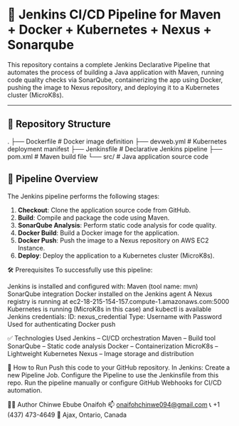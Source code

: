 # 🧩 Jenkins CI/CD Pipeline for Maven + Docker + Kubernetes + Nexus + Sonarqube

This repository contains a complete Jenkins Declarative Pipeline that automates the process of building a Java application with Maven, running code quality checks via SonarQube, containerizing the app using Docker, pushing the image to Nexus repository, and deploying it to a Kubernetes cluster (MicroK8s).

---

## 📁 Repository Structure
.
├── Dockerfile # Docker image definition
├── devweb.yml # Kubernetes deployment manifest
├── Jenkinsfile # Declarative Jenkins pipeline
├── pom.xml # Maven build file
└── src/ # Java application source code

## 🚀 Pipeline Overview
The Jenkins pipeline performs the following stages:

1. **Checkout**: Clone the application source code from GitHub.
2. **Build**: Compile and package the code using Maven.
3. **SonarQube Analysis**: Perform static code analysis for code quality.
4. **Docker Build**: Build a Docker image for the application.
5. **Docker Push**: Push the image to a Nexus repository on AWS EC2 Instance.
6. **Deploy**: Deploy the application to a Kubernetes cluster (MicroK8s).

🛠️ Prerequisites
To successfully use this pipeline:

Jenkins is installed and configured with:
Maven (tool name: mvn)
SonarQube integration
Docker installed on the Jenkins agent
A Nexus registry is running at ec2-18-215-154-157.compute-1.amazonaws.com:5000
Kubernetes is running (MicroK8s in this case) and kubectl is available
Jenkins credentials:
ID: nexus_credential
Type: Username with Password
Used for authenticating Docker push

✅ Technologies Used
Jenkins – CI/CD orchestration
Maven – Build tool
SonarQube – Static code analysis
Docker – Containerization
MicroK8s – Lightweight Kubernetes
Nexus – Image storage and distribution

🧪 How to Run
Push this code to your GitHub repository.
In Jenkins:
Create a new Pipeline Job.
Configure the Pipeline to use the Jenkinsfile from this repo.
Run the pipeline manually or configure GitHub Webhooks for CI/CD automation.

🙋‍♂️ Author
Chinwe Ebube Onaifoh
📫 onaifohchinwe094@gmail.com
📞 +1 (437) 473-4649
📍 Ajax, Ontario, Canada
